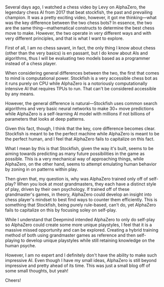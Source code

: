 Several days ago, I watched a chess video by Levy on AlphaZero, the legendary chess AI from 2017 that beat stockfish, the past and prevailing champion. It was a pretty exciting video, however, it got me thinking—what was the key difference between the two chess bots? In essence, the two are the same thing—mathematical constructs to determine the best chess move to make. However, the two operate in very different ways and with very different principles, and that is what I want to explore.

First of all, I am no chess savant, in fact, the only thing I know about chess (other than the very basics) is en passant, but I do know about AIs and algorithms, thus I will be evaluating two models based as a programmer instead of a chess player.

When considering general differences between the two, the first that comes to mind is computational power. Stockfish is a very accessible chess bot as it runs purely on CPU while AlphaZero is a notoriously computationally intensive AI that requires TPUs to run. That can't be considered accessible by any means. 

However, the general difference is natural—Stockfish uses common search algorithms and very basic neural networks to make 30+ move predictions while AlphaZero is a self-learning AI model with millions if not billions of parameters that looks at deep patterns. 

Given this fact, though, I think that the key, core difference becomes clear. Stockfish is meant to be the perfect machine while AlphaZero is meant to be the perfect human, and I feel that AlphaZero fails to capitalize on this fact. 

What I mean by this is that Stockfish, given the way it's built, seems to be aiming towards predicting as many future possibilities in the game as possible. This is a very mechanical way of approaching things, while AlphaZero, on the other hand, seems to attempt emulating human behavior by zoning in on patterns within play.

Then given that, my question is, why was AlphaZero trained only off of self-play? When you look at most grandmasters, they each have a distinct style of play, driven by their own psychology. If trained off of these grandmaster's games, in theory, AlphaZero could develop an insight into chess player's mindset to best find ways to counter them efficiently. This is something that Stockfish, being purely rule-based, can't do, yet AlphaZero fails to capitalize on this by focusing soley on self-play.

While I understand that Deepmind intended AlphaZero to only do self-play so AlphaZero could create some more unique playstyles, I feel that it is a massive missed opportunity and can be explored. Creating a hybrid training method of both using grandmaster games as reference and then self-playing to develop unique playstyles while still retaining knowledge on the human psyche.

However, I am no expert and I definitely don't have the ability to make such impressive AI. Even though I have my small ideas, AlphaZero is still beyond impressive and pretty ahead of its time. This was just a small blog off of some small thoughts, but yeah!

Cheers!